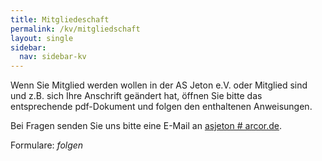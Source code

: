 ```yaml
---
title: Mitgliedeschaft
permalink: /kv/mitgliedschaft
layout: single
sidebar:
  nav: sidebar-kv
---
```

Wenn Sie Mitglied werden wollen in der AS Jeton e.V. oder Mitglied sind und z.B. sich Ihre Anschrift geändert hat, öffnen Sie bitte das entsprechende pdf-Dokument und folgen den enthaltenen Anweisungen.

Bei Fragen senden Sie uns bitte eine E-Mail an <a href="javascript:location.href='mailto:' + ['asjeton', 'arcor.de'].join('@') + '?Subject=Mitgliedschaft'">asjeton # arcor.de</a>.

Formulare: *folgen* 